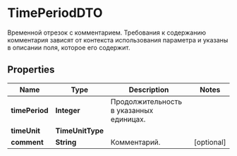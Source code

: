 

# TimePeriodDTO

Временной отрезок с комментарием. Требования к содержанию комментария зависят от контекста использования параметра и указаны в описании поля, которое его содержит.

## Properties

| Name | Type | Description | Notes |
|------------ | ------------- | ------------- | -------------|
|**timePeriod** | **Integer** | Продолжительность в указанных единицах. |  |
|**timeUnit** | **TimeUnitType** |  |  |
|**comment** | **String** | Комментарий. |  [optional] |



